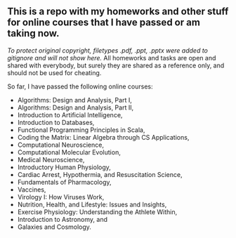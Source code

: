 This is a repo with my homeworks and other stuff for online courses that I have passed or am taking now.
---------------

*To protect original copyright, filetypes .pdf, .ppt, .pptx were added to gitignore and will not show here.*
All homeworks and tasks are open and shared with everybody, but surely they are shared as a reference only, and should not be used for cheating.

So far, I have passed the following online courses:
- Algorithms: Design and Analysis, Part I,
- Algorithms: Design and Analysis, Part II,
- Introduction to Artificial Intelligence,
- Introduction to Databases,
- Functional Programming Principles in Scala,
- Coding the Matrix: Linear Algebra through CS Applications,
- Computational Neuroscience,
- Computational Molecular Evolution,
- Medical Neuroscience,
- Introductory Human Physiology,
- Cardiac Arrest, Hypothermia, and Resuscitation Science,
- Fundamentals of Pharmacology,
- Vaccines,
- Virology I: How Viruses Work,
- Nutrition, Health, and Lifestyle: Issues and Insights,
- Exercise Physiology: Understanding the Athlete Within,
- Introduction to Astronomy, and
- Galaxies and Cosmology.

